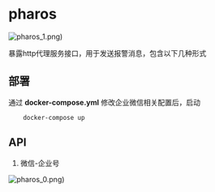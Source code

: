 # pharos

![pharos_1.png](https://raw.githubusercontent.com/wangyuheng/pharos/dev/doc/pharos_1.png))

暴露http代理服务接口，用于发送报警消息，包含以下几种形式


## 部署

通过 **docker-compose.yml** 修改企业微信相关配置后，启动

```shell
    docker-compose up
```

## API

1. 微信-企业号

![pharos_0.png](https://raw.githubusercontent.com/wangyuheng/pharos/dev/doc/pharos_0.png))
